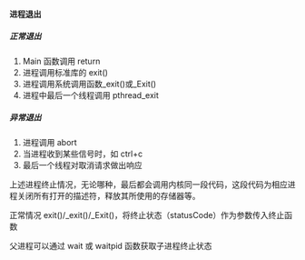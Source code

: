 #### 进程退出

##### 正常退出

1. Main 函数调用 return
2. 进程调用标准库的 exit()
3. 进程调用系统调用函数\_exit()或\_Exit()
4. 进程中最后一个线程调用 pthread_exit

##### 异常退出

1. 进程调用 abort
2. 当进程收到某些信号时，如 ctrl+c
3. 最后一个线程对取消请求做出响应

上述进程终止情况，无论哪种，最后都会调用内核同一段代码，这段代码为相应进程关闭所有打开的描述符，释放其所使用的存储器等。

正常情况 exit()/\_exit()/\_Exit()，将终止状态（statusCode）作为参数传入终止函数

父进程可以通过 wait 或 waitpid 函数获取子进程终止状态
